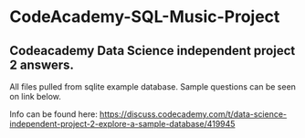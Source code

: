 # CodeAcademy-SQL-Music-Project
## Codeacademy Data Science independent project 2 answers.

All files pulled from sqlite example database. 
Sample questions can be seen on link below.

Info can be found here: https://discuss.codecademy.com/t/data-science-independent-project-2-explore-a-sample-database/419945
